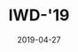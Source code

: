 ---
path: "/events/IWD19"
date: "2019-04-27"
title: "IWD-'19"
location: "Centre Culturel Ali Maachi - Bordj El Bahri, Algiers -"
website: "https://iwd19-algiers.netlify.com/"
picture: ""
facebook: "https://www.facebook.com/events/389148445016159/"
twitter: ""
github: ""
linkedin: ""
shortdescription: "IWD (International Women’s Day) marked on 8th march every year. An international day celebrating women’s economic, political and social achievements. The aim of this edition was to give a new vision on today’s technologies and evolve the algerian concepts and habits of the lean consumption in terms of technologies."
description: "IWD (International Women’s Day) marked on 8th march every year. An international day celebrating women’s economic, political and social achievements. 
As to show how much we’re proud of the contributions women in technology make across the industry, WTM Algiers like all WTM communities across the globe, as a part of the Women Techmakers program, celebrates this day every year.
The aim of this edition was to give a new vision on today’s technologies and evolve the algerian concepts and habits of the lean consumption in terms of technologies.Through series of inspiring conferences/talks and interesting workshops alongside a design thinking hackathon,  we could host more than 60% of women attendee."
---